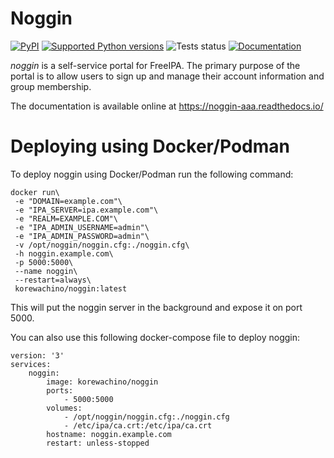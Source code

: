 # Noggin

[![PyPI](https://img.shields.io/pypi/v/noggin-aaa.svg)](https://pypi.org/project/noggin-aaa/)
[![Supported Python versions](https://img.shields.io/pypi/pyversions/noggin-aaa.svg)](https://pypi.org/project/noggin-aaa/)
![Tests status](https://github.com/fedora-infra/noggin/actions/workflows/tests.yml/badge.svg?branch=dev)
[![Documentation](https://readthedocs.org/projects/noggin-aaa/badge/?version=latest)](https://noggin-aaa.readthedocs.ui/en/latest/)

*noggin* is a self-service portal for FreeIPA.
The primary purpose of the portal is to allow users to sign up and manage their
account information and group membership.

The documentation is available online at https://noggin-aaa.readthedocs.io/

# Deploying using Docker/Podman

To deploy noggin using Docker/Podman run the following command:
```
docker run\
 -e "DOMAIN=example.com"\
 -e "IPA_SERVER=ipa.example.com"\
 -e "REALM=EXAMPLE.COM"\
 -e "IPA_ADMIN_USERNAME=admin"\
 -e "IPA_ADMIN_PASSWORD=admin"\
 -v /opt/noggin/noggin.cfg:./noggin.cfg\
 -h noggin.example.com\
 -p 5000:5000\
 --name noggin\
 --restart=always\
 korewachino/noggin:latest
```

This will put the noggin server in the background and expose it on port 5000.

You can also use this following docker-compose file to deploy noggin:
```
version: '3'
services:
    noggin:
        image: korewachino/noggin
        ports:
            - 5000:5000
        volumes:
            - /opt/noggin/noggin.cfg:./noggin.cfg
            - /etc/ipa/ca.crt:/etc/ipa/ca.crt
        hostname: noggin.example.com
        restart: unless-stopped
```